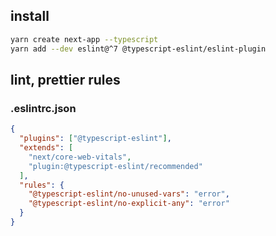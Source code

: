 ## install
```bash
yarn create next-app --typescript
yarn add --dev eslint@^7 @typescript-eslint/eslint-plugin
```

## lint, prettier rules
### .eslintrc.json
```json
{
  "plugins": ["@typescript-eslint"],
  "extends": [
    "next/core-web-vitals",
    "plugin:@typescript-eslint/recommended"
  ],
  "rules": {
    "@typescript-eslint/no-unused-vars": "error",
    "@typescript-eslint/no-explicit-any": "error"
  }
}
```